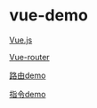 # vue-demo

[Vue.js](https://wscats.github.io/vue-demo/vue.js)

[Vue-router](https://wscats.github.io/vue-demo/vue-router.js)

[路由demo](https://wscats.github.io/vue-demo/路由.html)

[指令demo](https://wscats.github.io/vue-demo/指令.html)
